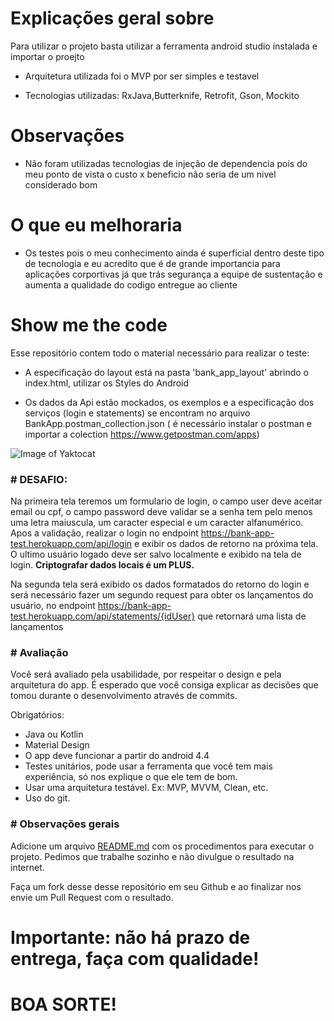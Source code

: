 # Explicações geral sobre

Para utilizar o projeto basta utilizar a ferramenta android studio instalada e importar o proejto

- Arquitetura utilizada foi o MVP por ser simples e testavel

- Tecnologias utilizadas: RxJava,Butterknife, Retrofit, Gson, Mockito

# Observações

- Não foram utilizadas tecnologias de injeção de dependencia pois do meu ponto de vista o custo x beneficio não seria de um nivel considerado bom

# O que eu melhoraria

- Os testes pois o meu conhecimento ainda é superficial dentro deste tipo de tecnologia e eu acredito que é de grande importancia para aplicações corportivas já que trás segurança a equipe de sustentação e aumenta a qualidade do codigo entregue ao cliente


# Show me the code

Esse repositório contem todo o material necessário para realizar o teste: 
- A especificação do layout está na pasta 'bank_app_layout' abrindo o index.html, utilizar os Styles do Android

- Os dados da Api estão mockados, os exemplos e a especificação dos serviços (login e statements) se encontram no arquivo BankApp.postman_collection.json ( é necessário instalar o postman e importar a colection https://www.getpostman.com/apps)

![Image of Yaktocat](https://github.com/SantanderTecnologia/TesteiOS/blob/new_test/telas.png)

### # DESAFIO:

Na primeira tela teremos um formulario de login, o campo user deve aceitar email ou cpf,
o campo password deve validar se a senha tem pelo menos uma letra maiuscula, um caracter especial e um caracter alfanumérico.
Apos a validação, realizar o login no endpoint https://bank-app-test.herokuapp.com/api/login e exibir os dados de retorno na próxima tela. O ultimo usuário logado deve ser salvo localmente e exibido na tela de login. **Criptografar dados locais é um PLUS.**

Na segunda tela será exibido os dados formatados do retorno do login e será necessário fazer um segundo request para obter os lançamentos do usuário, no endpoint https://bank-app-test.herokuapp.com/api/statements/{idUser} que retornará uma lista de lançamentos

### # Avaliação

Você será avaliado pela usabilidade, por respeitar o design e pela arquitetura do app. É esperado que você consiga explicar as decisões que tomou durante o desenvolvimento através de commits.

Obrigatórios:

* Java ou Kotlin
* Material Design
* O app deve funcionar a partir do android 4.4
* Testes unitários, pode usar a ferramenta que você tem mais experiência, só nos explique o que ele tem de bom.
* Usar uma arquitetura testável. Ex: MVP, MVVM, Clean, etc.
* Uso do git.

### # Observações gerais

Adicione um arquivo [README.md](http://README.md) com os procedimentos para executar o projeto.
Pedimos que trabalhe sozinho e não divulgue o resultado na internet.

Faça um fork desse desse repositório em seu Github e ao finalizar nos envie um Pull Request com o resultado.

# Importante: não há prazo de entrega, faça com qualidade!

# BOA SORTE!
